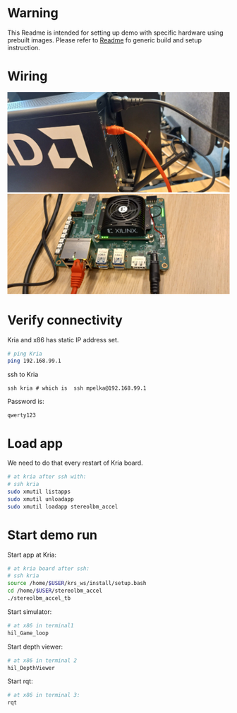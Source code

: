 # Warning

This Readme is intended for setting up demo with specific hardware using prebuilt images.
Please refer to [Readme](../../README.md) fo generic build and setup instruction.

# Wiring

![](20241028_101604.jpg)
![](20241028_101559.jpg)

# Verify connectivity

Kria and x86 has static IP address set.
```bash
# ping Kria
ping 192.168.99.1
```

ssh to Kria
```
ssh kria # which is  ssh mpelka@192.168.99.1

```

Password is:
```
qwerty123
```

# Load app
We need to do that every restart of Kria board.
```bash
# at kria after ssh with:
# ssh kria
sudo xmutil listapps
sudo xmutil unloadapp 
sudo xmutil loadapp stereolbm_accel
```
# Start demo run
Start app at Kria:
```bash
# at kria board after ssh:
# ssh kria
source /home/$USER/krs_ws/install/setup.bash
cd /home/$USER/stereolbm_accel
./stereolbm_accel_tb
```

Start simulator:
```bash
# at x86 in terminal1
hil_Game_loop
```

Start depth viewer:
```bash
# at x86 in terminal 2 
hil_DepthViewer
```

Start rqt:
```bash
# at x86 in terminal 3:
rqt
```


